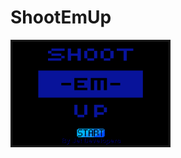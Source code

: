# ShootEmUp

<img src = 'https://github.com/jflores7077/ShootEmUp/blob/master/ShootEmUp/start.PNG' width = '250px' style='border-style:solid;'></img>
